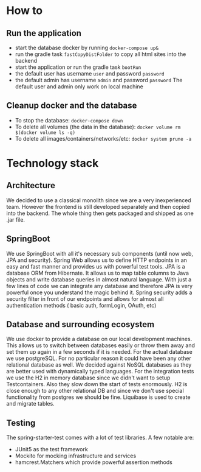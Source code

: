 # How to
## Run the application
- start the database docker by running `docker-compose up&`
- run the gradle task `fastCopyDistFolder` to copy all html sites into the backend
- start the application or run the gradle task `bootRun`
- the default user has username `user` and password `password`
- the default admin has username `admin` and password `password`
  The default user and admin only work on local machine
## Cleanup docker and the database
- To stop the database: `docker-compose down`
- To delete all volumes (the data in the database): `docker volume rm $(docker volume ls -q)`
- To delete all images/containers/networks/etc: `docker system prune -a`
# Technology stack
## Architecture
We decided to use a classical monolith since we are a very inexperienced team. However the frontend is still developed separately and then copied into the backend. The whole thing then gets packaged and shipped as one .jar file.
## SpringBoot
We use SpringBoot with all it's necessary sub components (until now web, JPA and security). Spring Web allows us to define HTTP endpoints in an easy and fast manner and provides us with powerful test tools. JPA is a database ORM from Hibernate. It allows us to map table columns to Java objects and write database queries in almost natural language. With just a few lines of code we can integrate any database and therefore JPA is very powerful once you understand the magic behind it. Spring security adds a security filter in front of our endpoints and allows for almost all authentication methods ( basic auth, formLogin, OAuth, etc)
## Database and surrounding ecosystem
We use docker to provide a database on our local development machines. This allows us to switch between databases easily or throw them away and set them up again in a few seconds if it is needed.
For the actual database we use postgreSQL. For no particular reason it could have been any other relational database as well. We decided against NoSQL databases as they are better used with dynamically typed languages.
For the integration tests we use the H2  in memory database since we didn't want to setup Testcontainers. Also they slow down the start of tests enormously. H2 is close enough to any other relational DB and since we don't use special functionality from postgres we should be fine.
Liquibase is used to create and migrate tables.
## Testing
The spring-starter-test comes with a lot of test libraries. A few notable are:
- JUnit5 as the test framework
- Mockito for mocking infrastructure and services
- hamcrest.Matchers which provide powerful assertion methods
